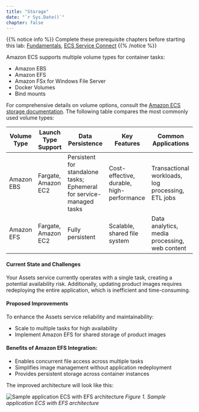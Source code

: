 ```yaml
---
title: "Storage"
date: "`r Sys.Date()`"
chapter: false
---
```


{{% notice info %}}
Complete these prerequisite chapters before starting this lab: [Fundamentals](https://aws-fcj-ecs-workshop.github.io/Amazon-ECS-Immersion-Day/fundamentals/), [ECS Service Connect](https://aws-fcj-ecs-workshop.github.io/Amazon-ECS-Immersion-Day/networking/ecs-service-connect)
{{% /notice %}}

Amazon ECS supports multiple volume types for container tasks:

*   Amazon EBS
*   Amazon EFS
*   Amazon FSx for Windows File Server
*   Docker Volumes
*   Bind mounts

For comprehensive details on volume options, consult the [Amazon ECS storage documentation](https://docs.aws.amazon.com/AmazonECS/latest/developerguide/using_data_volumes.html). The following table compares the most commonly used volume types:

| Volume Type  | Launch Type Support        | Data Persistence                                                            | Key Features                               | Common Applications                                |
|--------------|---------------------------|----------------------------------------------------------------------------|--------------------------------------------|-------------------------------------------------|
| Amazon EBS   | Fargate, Amazon EC2       | Persistent for standalone tasks; Ephemeral for service-managed tasks        | Cost-effective, durable, high-performance   | Transactional workloads, log processing, ETL jobs |
| Amazon EFS   | Fargate, Amazon EC2       | Fully persistent                                                           | Scalable, shared file system                | Data analytics, media processing, web content     |

#### Current State and Challenges

Your Assets service currently operates with a single task, creating a potential availability risk. Additionally, updating product images requires redeploying the entire application, which is inefficient and time-consuming.

#### Proposed Improvements

To enhance the Assets service reliability and maintainability:

*   Scale to multiple tasks for high availability
*   Implement Amazon EFS for shared storage of product images

#### Benefits of Amazon EFS Integration:

*   Enables concurrent file access across multiple tasks
*   Simplifies image management without application redeployment
*   Provides persistent storage across container instances

The improved architecture will look like this:

![Sample application ECS with EFS architecture](/images/image.png)
*Figure 1. Sample application ECS with EFS architecture*